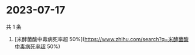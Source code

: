 # 2023-07-17

共 1 条

<!-- BEGIN -->
<!-- 最后更新时间 Mon Jul 17 2023 02:14:19 GMT+0800 (China Standard Time) -->

1. [米酵菌酸中毒病死率超
   50%](https://www.zhihu.com/search?q=米酵菌酸中毒病死率超 50%)

<!-- END -->
